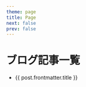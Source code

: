 ```yaml
---
theme: page
title: Page
next: false
prev: false
---
```


<script setup>
import { data as posts } from "../.vitepress/posts.data.js"
</script>

# ブログ記事一覧

<ul>
  <li v-for="post of posts">
    <a :href="post.url">{{ post.frontmatter.title }}</a>
  </li>
</ul>

